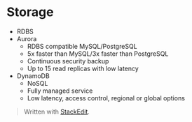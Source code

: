 
# Storage

- RDBS 
- Aurora
	- RDBS compatible MySQL/PostgreSQL
	- 5x faster than MySQL/3x faster than PostgreSQL
	- Continuous security backup
	- Up to 15 read replicas with low latency
- DynamoDB
	- NoSQL
	- Fully managed service
	- Low latency, access control, regional or global options

> Written with [StackEdit](https://stackedit.io/).
<!--stackedit_data:
eyJoaXN0b3J5IjpbLTEwMTQwOTcxMDVdfQ==
-->